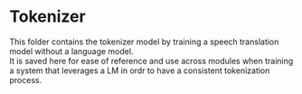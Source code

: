 # Tokenizer

This folder contains the tokenizer model by training a speech translation model without a language model.  
It is saved here for ease of reference and use across modules when training a system that leverages a LM in ordr to have a consistent tokenization process.
